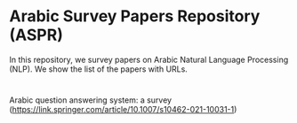 # Arabic Survey Papers Repository (ASPR)
In this repository, we survey papers on Arabic Natural Language Processing (NLP). We show the list of the papers with URLs.
#
Arabic question answering system: a survey (https://link.springer.com/article/10.1007/s10462-021-10031-1)
